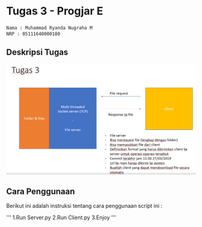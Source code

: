 # Tugas 3 - Progjar E
```
Nama : Muhammad Ryanda Nugraha M
NRP : 05111640000180
```
## Deskripsi Tugas

![DeskripsiTugas](DeskripsiTugas.PNG)


## Cara Penggunaan
Berikut ini adalah instruksi tentang cara penggunaan script ini :

'''
1.Run Server.py
2.Run Client.py
3.Enjoy
'''


